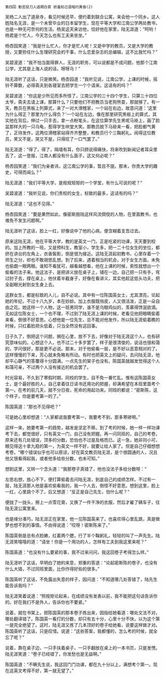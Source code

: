     第四回 勤苦捉刀人遥期白首 娇羞知己语暗约黄昏(2) 

   吴杨二人出了道泉寺，看见时候还早，便约着到联合公寓，来会他一个同乡。这人姓陆名无涯，是一个未曾毕业的日本留学生，现在平等大学和江南公学两处教书，也是一种无可奈何的生活。杨吴这天来访他，恰好他在家里，陆无涯道：“呵哟！杨君是个忙人，今天怎么也有工夫来坐坐。”

   杨杏园笑道：“我是什么忙人，你才是忙人呢！又是中学的教员，又是大学的教授，又要担任什么生理研究会的干事，什么恋爱杂志的总编辑，这不比我忙吗？”

   吴碧波道：“我不怕当面得罪人，无涯的职务，可以说都是不成问题，他那个江南公学，尤其是上海人说的话，呀呀乌！”

   陆无涯听了这话，只是微笑。杨杏园道：“我听见说，江南公学，上课的时候，摇铃不算数，必得斋夫到各寝室去把学生一个个请来。这话有的吗？”

   吴碧波道：“你这是少所见而多所怪了，江南公学的三十四个学生，只算三十四位太爷，斋夫去请上课，那算什么？只要他们不把教员当老狗熊耍，那就够了。有一天，教员在黑板上列算式，来了一对大滑稽家，一个站在右边，故意问道：‘这里为什么得正？那里为什么得负？’一个站在左边，像在那里研究黑板上的算式，其实他在背后，伸过一只手去，拿一点粉笔头，在这位算学先生黑呢马褂上，画了脸盆那样大的一只乌龟，惹得学生哄堂大笑。那教员脱下马褂来一看，把脸都气黄了，正待发作，这两位滑稽家站得齐齐整整，和教员行个三鞠躬礼。闹得这位教员，笑又不是，哭又不是，只得叹了一口气罢了。”

   陆无涯道：“得了，得了，隔墙有耳，你只顾说得痛快，将来吹到新闻记者耳朵里去了，这一登报，江南人都没有什么面子，这又何必呢？”

   杨杏园笑道：“我们为亲者讳，这江南公学的事，暂且不提。那末，你贵大学的趣史，可得而闻么？”

   陆无涯道：“我们平等大学，是规规矩矩的一个学堂，有什么可说的呢？”

   吴碧波道：“我听见说，你们贵校的女生，标致的最多，这话有的吗？”

   陆无涯道：“这也不见得。”

   杨杏园笑道：“要是果然如此，像密斯脱陆这样风流倜傥的人物，在里面教书，也难免不发生问题啊。”

   陆无涯听了这话，脸上一红，好像说中了他的心病，便含糊着支吾过去。

   原来这陆无涯，他在平等大学，教的是英文一门，正是吃紧的功课，天天要到校的。加上所教的一班，又是预科生，教室小，学生多，把一二十位女生的坐位，都挤在讲台的左角上，衣香鬓影，倒是很为接近。这陆无涯起初教书，心里存着一个师生之分，却也不敢胡思乱想。到了后来，遇着相当的机会，对于女生方面，未免也偷觑一眼两眼。谁知不看犹可，越看越想看，他在上课的时候，索性就想出一个偷看的法子来。他这法子，是把讲义放在桌子上，铺在一边，自己把一只有手，弯过肘子去，撑在桌上，他伏着半截身子，好像在看讲义，其实他趁这低头功夫，把全副眼光射到女生身上去。

   这群女生，都是标致的人儿，自不必说。其中有一位陈国英女士，尤其漂亮，论起她的年纪，不过十八九岁，本在妙龄。加上衣服既俏皮，人又很活泼，正是一朵自由之花。她这样一个人物，这一班男同学，谁不是乌眼鸡似的，羡慕得馋涎欲滴。无如这位陈女士，一个也不理，不过到了陆无涯上课的时候，老看见他把眼睛偷着来看，倒很不好意思。心想他是一位先生，总不能对他发作，所以陆无涯偷着瞧的时候，只红着脸把头低着，只当全然没有这回事。

   日子久了，倒把这个问题，搁在心里，放不下去，好像对于陆无涯这个人，也有研究意味似的。心想这个人，也不过二十多岁罢了，样子是很清俊的，说话也很和蔼的，学问很好，那是更不必说。那末，对于他偷看一层，是不好以恶意相对的了。这样慢慢的下来，芳心就未免略有所动。有时也把英文上的疑问，去问陆无涯，他却平心静气的答覆得十分圆满，一点先生的架子也没有。陈国英就越发觉得这个人和蔼可亲，不过两个人没有接近的机会罢了。

   时光容易，不久到了寒假时期，同校的学生，自不免一番忙乱。惟有这陈国英女士，是个最好胜的人，自己拿着往日读书还用功的把握，却满希望在本班里面考个第一。在考的前几天，就不分日夜，死命的用起功来。同班的都说：“密斯陈，这个样子，你是要考第一的了。”

   陈国英道：“那也不见得吧？”

   可是她心里却想道：“人家都说我要考第一，我要考不到，那多寒碜啊。”

   这样一来，她要考第一的趋势，越发是坚定不移。到了考的时候，她一样一样功课考下去，都觉很好，只有英文一门，自己没有把握。再一问同班的，自己的考卷，原来还有几处错误，顶多的分数，恐怕也不过是及格而已。这一急，她非同小可，眼见得这十拿九稳的第一，为英文一样不好，就要让给人家了。但是自己仔细想想考卷，“哪个错误似乎也可以原谅，好在英文教员陆无涯，是个很圆通的人，况且他又很看得起我，或者他多给些分数，也未可知。”

   想到这里，又转一个念头道：“我那卷子真错了，他也没法子多给分数呀：”

   左思右想，放心不下，便打算偷着去问陆无涯，到底自己的成绩怎样。不过有一层，陆无涯那人他是喜欢偷看我的，我一个人去，倒怪不好意思。想到这里，脸上一红，心里跳个不了。后又想道：“反正是自己先生，怕什么呢？”

   便拢了一拢头，擦上一点雪花膏，又换了一件干净的衣服，然后才雇了辆车子，往陆无涯公寓里来。

   也是缘分凑巧，陆无涯正在家里，他一见陈国英来了，也喜欢得心里乱跳，真是做梦也想不到的事情。不由得说道：“哎呀！密斯陈来了。”

   陈国英倒是总有点脸嫩，红着两个腮，行了半个鞠躬礼，轻轻的叫了一声先生。陆无涯笑嘻嘻的道：“请坐！你是一个用功的人，怎样有工夫到我这里来呢？”

   陈国英道：“也没有什么要紧的事，我不过来问问，我这回卷子考得怎么样。”

   陆无涯听了这话，早明白了她的来意，郑重的答道：“论起密斯陈的卷子，也没有什么大错，不过同班里面，比你作得好些的很多。”

   陈国英听了这话，不免露出失意的样子，因问道：“不知道哪几处答错了，陆先生能告诉我吗？”

   陆无涯笑着说道：“照规矩论起来，在成绩没有发表以前，我不能把这句话告诉你的。好在我们不是外人，告诉你也不要紧。”

   说着，就在书架上，把陈国英的那本卷子拣出来，因指给她看道：哪处文法不对，哪处翻译错了。陈国英一看打的分数，却只有五十分，心里十分不快，以为这个第一是完全绝望了。这时，陆无涯又拣了几本顶好的卷子给她看，说要这样做才对。陈国英听了这话，只是叹惜。说道：“这些答案，我都懂的，怎么考的时候，就全忘了呢？”

   说着，靠在桌子边，一只手扶着桌子，一只手翻放在桌上的一本书页，只是发愣。陆无涯笑道：“卷子已经错了，你发愁也是无益啊。”

   陈国英道：“不瞒先生说，我这回门门功课，都在九十分以上，满想考个第一。现在这英文考得不好，第一就无望了。”

